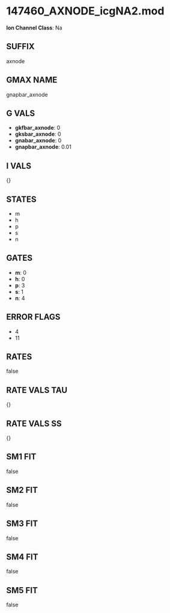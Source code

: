 # 147460_AXNODE_icgNA2.mod

**Ion Channel Class**: Na

## SUFFIX

axnode

## GMAX NAME

gnapbar_axnode

## G VALS

- **gkfbar_axnode**: 0
- **gksbar_axnode**: 0
- **gnabar_axnode**: 0
- **gnapbar_axnode**: 0.01

## I VALS

{}

## STATES

- m
- h
- p
- s
- n

## GATES

- **m**: 0
- **h**: 0
- **p**: 3
- **s**: 1
- **n**: 4

## ERROR FLAGS

- 4
- 11

## RATES

false

## RATE VALS TAU

{}

## RATE VALS SS

{}

## SM1 FIT

false

## SM2 FIT

false

## SM3 FIT

false

## SM4 FIT

false

## SM5 FIT

false
